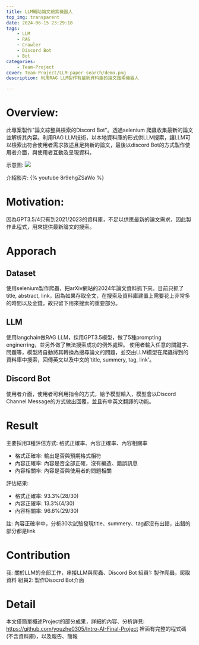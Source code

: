 ```yaml
---
title: LLM輔助論文檢索機器人
top_img: transparent
date: 2024-06-15 23:29:18
tags:
    - LLM
    - RAG
    - Crawler
    - Discord Bot
    - Bot
categories:
    - Team-Project
cover: Team-Project/LLM-paper-search/demo.png
description: 利用RAG LLM製作有最新資料庫的論文搜索機器人

---
```


# Overview:

此專案製作"論文綜整與檢索的Discord Bot"。透過selenium   爬蟲收集最新的論文並解析其內容。利用RAG LLM技術，以本地資料庫的形式供LLM搜索，讓LLM可以檢索出符合使用者需求敘述且足夠新的論文，最後以discord Bot的方式製作使用者介面，與使用者互動及呈現資料。

示意圖:
![](/Team-Project/LLM-paper-search/demo.png)

介紹影片:
{% youtube 8r9ehgZSaWo %}

# Motivation:

因為GPT3.5/4只有到2021/2023的資料庫，不足以供應最新的論文需求，因此製作此程式，用來提供最新論文的搜索。

# Apporach

## Dataset

使用selenium製作爬蟲，把arXiv網站的2024年論文資料抓下來。目前只抓了title, abstract, link，因為如果存取全文，在搜索及資料庫建置上需要花上非常多的時間以及金錢，故只留下用來搜索的重要部分。

## LLM

使用langchain做RAG LLM，採用GPT3.5模型，做了5種prompting enginerring，並另外做了無法搜索成功的例外處理。
使用者輸入任意的關鍵字、問題等，模型將自動將其轉換為搜尋論文的問題，並交由LLM模型在爬蟲得到的資料庫中搜索，回傳英文以及中文的'title, summery, tag, link'。

## Discord Bot

使用者介面，使用者可利用指令的方式，給予模型輸入，模型會以Discord Channel Message的方式做出回覆，並且有中英文翻譯的功能。

# Result

主要採用3種評估方式: 格式正確率、內容正確率、內容相關率
- 格式正確率: 輸出是否與預期格式相符
- 內容正確率: 內容是否全部正確，沒有編造、錯誤訊息
- 內容相關率: 內容是否與使用者的問題相關

評估結果:
- 格式正確率: 93.3%(28/30)
- 內容正確率: 13.3%(4/30)
- 內容相關率: 96.6%(29/30)

註: 內容正確率中，分析30次試驗發現title、summery、tag都沒有出錯，出錯的部分都是link

# Contribution

我: 關於LLM的全部工作，串接LLM與爬蟲、Discord Bot
組員1: 製作爬蟲，爬取資料
組員2: 製作Disocrd Bot介面

# Detail

本文僅簡單概述Project的部分成果，詳細的內容、分析詳見:
https://github.com/youzhe0305/Intro-AI-Final-Project
裡面有完整的程式碼(不含資料庫)，以及報告、簡報
